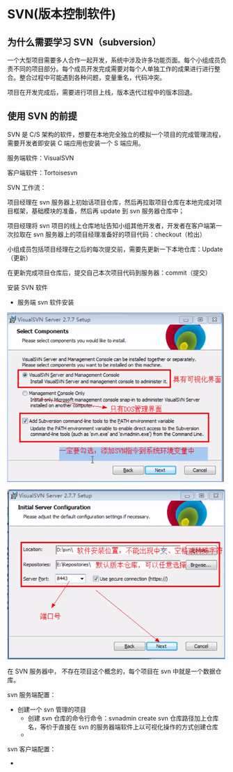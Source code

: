 # SVN(版本控制软件)

## 为什么需要学习 SVN（subversion）

一个大型项目需要多人合作一起开发，系统中涉及许多功能页面。每个小组成员负责不同的项目部分。每个成员开发完成需要对每个人单独工作的成果进行进行整合。整合过程中可能遇到各种问题，变量重名，代码冲突。

项目在开发完成后，需要进行项目上线，版本迭代过程中的版本回退。

## 使用 SVN 的前提

SVN 是 C/S 架构的软件，想要在本地完全独立的模拟一个项目的完成管理流程，需要开发者即安装 C 端应用也安装一个 S 端应用。

服务端软件：VisualSVN

客户端软件：Tortoisesvn

SVN 工作流：

项目经理在 svn 服务器上初始话项目仓库，然后再拉取项目仓库在本地完成对项目框架，基础模块的准备，然后再 update 到 svn 服务器仓库中；

项目经理将 svn 项目的线上仓库地址告知小组其他开发者，开发者在客户端第一次拉取在 svn 服务器上的项目经理准备好的项目代码：checkout（检出）

小组成员包括项目经理在之后的每次提交前，需要先更新一下本地仓库：Update（更新）

在更新完成项目仓库后，提交自己本次项目代码到服务器：commit（提交）

安装 SVN 软件

- 服务端 svn 软件安装

![image-20210408164012087](.\typora-user-images\image-20210408164012087.png)

![image-20210408164236566](.\typora-user-images\image-20210408164236566.png)

在 SVN 服务器中， 不存在项目这个概念的，每个项目在 svn 中就是一个数据仓库。

svn 服务端配置：

- 创建一个 svn 管理的项目
  - 创建 svn 仓库的命令行命令：svnadmin create svn 仓库路径加上仓库名，等价于直接在 svn 的服务器端软件上以可视化操作的方式创建仓库
  -

svn 客户端配置：

-
